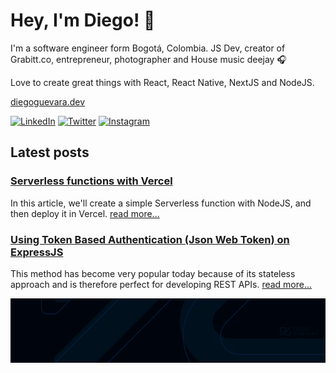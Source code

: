 
# Hey, I'm Diego! 👋

I'm a software engineer form Bogotá, Colombia. JS Dev, creator of Grabitt.co, entrepreneur, photographer and House music deejay 🎧

Love to create great things with React, React Native, NextJS and NodeJS.

[diegoguevara.dev](https://diegoguevara.dev)

<a href="https://www.linkedin.com/in/diegoguevara/" target="_blank"><img src="https://img.shields.io/badge/LinkedIn-%230077B5.svg?&style=flat-square&logo=linkedin&logoColor=white" alt="LinkedIn"></a>
<a href="https://twitter.com/diegoguevaraco" target="_blank"><img src="https://img.shields.io/badge/-Twitter-1da1f2?style=flat-square&labelColor=1da1f2&logo=twitter&logoColor=white" alt="Twitter"></a>
<a href="https://www.instagram.com/diegoguevara/" target="_blank"><img src="https://img.shields.io/badge/Instagram-%23E4405F.svg?&style=flat-square&logo=instagram&logoColor=white" alt="Instagram"></a>

## Latest posts

### [Serverless functions with Vercel](https://dev.to/diegoguevara/serverless-functions-with-vercel-287n)
In this article, we'll create a simple Serverless function with NodeJS, and then deploy it in Vercel. [read more...](https://dev.to/diegoguevara/serverless-functions-with-vercel-287n)

### [Using Token Based Authentication (Json Web Token) on ExpressJS](https://medium.com/@diegoguevaraco/usando-token-based-authentication-json-web-token-en-expressjs-ba3dab7bc13c)
This method has become very popular today because of its stateless approach and is therefore perfect for developing REST APIs. [read more...](https://medium.com/@diegoguevaraco/usando-token-based-authentication-json-web-token-en-expressjs-ba3dab7bc13c)


![Diego Guevara](https://raw.githubusercontent.com/diegoguevara/diegoguevara/master/cover.png)

<!--
**diegoguevara/diegoguevara** is a ✨ _special_ ✨ repository because its `README.md` (this file) appears on your GitHub profile.

Here are some ideas to get you started:

- 🔭 I’m currently working on ...
- 🌱 I’m currently learning ...
- 👯 I’m looking to collaborate on ...
- 🤔 I’m looking for help with ...
- 💬 Ask me about ...
- 📫 How to reach me: ...
- 😄 Pronouns: ...
- ⚡ Fun fact: ...
-->
